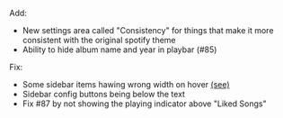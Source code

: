Add:
- New settings area called "Consistency" for things that make it more consistent with the original spotify theme
- Ability to hide album name and year in playbar (#85)

Fix:
- Some sidebar items hawing wrong width on hover [(see)](https://github.com/JulienMaille/dribbblish-dynamic-theme/issues/87#issuecomment-954305428)
- Sidebar config buttons being below the text
- Fix #87 by not showing the playing indicator above "Liked Songs"